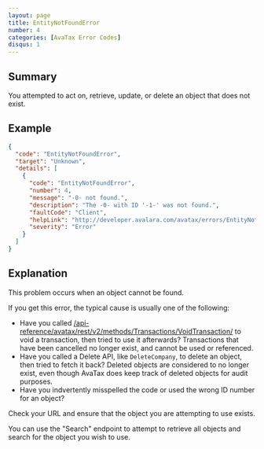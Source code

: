 ```yaml
---
layout: page
title: EntityNotFoundError
number: 4
categories: [AvaTax Error Codes]
disqus: 1
---
```


## Summary

You attempted to act on, retrieve, update, or delete an object that does not exist.

## Example

```json
{
  "code": "EntityNotFoundError",
  "target": "Unknown",
  "details": [
    {
      "code": "EntityNotFoundError",
      "number": 4,
      "message": "-0- not found.",
      "description": "The -0- with ID '-1-' was not found.",
      "faultCode": "Client",
      "helpLink": "http://developer.avalara.com/avatax/errors/EntityNotFoundError",
      "severity": "Error"
    }
  ]
}
```

## Explanation

This problem occurs when an object cannot be found.

If you get this error, the typical cause is usually one of the following:

* Have you called [/api-reference/avatax/rest/v2/methods/Transactions/VoidTransaction/](VoidTransaction) to void a transaction, then tried to use it afterwards?  Transactions that have been cancelled no longer exist, and cannot be used or referenced.
* Have you called a Delete API, like `DeleteCompany`, to delete an object, then tried to fetch it back?  Deleted objects are considered to no longer exist, even though AvaTax does keep track of deleted objects for audit purposes.
* Have you indvertently misspelled the code or used the wrong ID number for an object?

Check your URL and ensure that the object you are attempting to use exists. 

You can use the "Search" endpoint to attempt to retrieve all objects and search for the object you wish to use.

